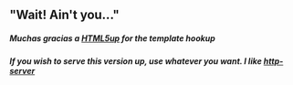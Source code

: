 ## "Wait! Ain't you..."

##### Muchas gracias a [HTML5up](https://html5up.net/) for the template hookup

##### If you wish to serve this version up, use whatever you want. I like [http-server](https://www.npmjs.com/package/http-server)